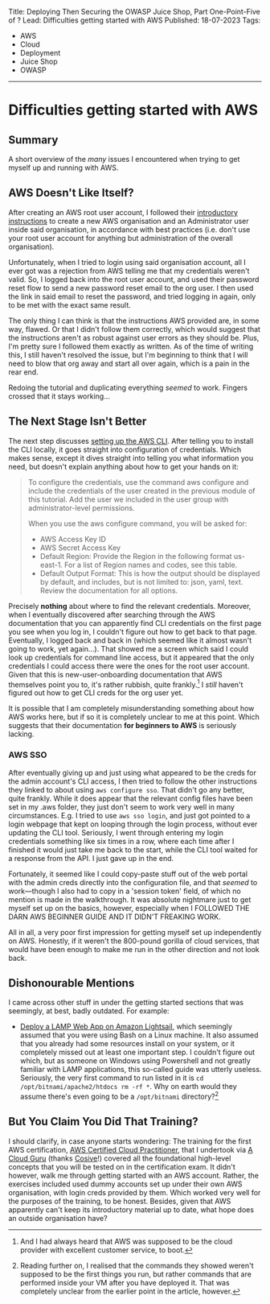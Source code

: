 Title: Deploying Then Securing the OWASP Juice Shop, Part One-Point-Five of ? 
Lead: Difficulties getting started with AWS
Published: 18-07-2023
Tags:

- AWS
- Cloud
- Deployment
- Juice Shop
- OWASP
---
# Difficulties getting started with AWS

## Summary

A short overview of the _many_ issues I encountered when trying to get myself up and running with AWS.

## AWS Doesn't Like Itself?

After creating an AWS root user account, I followed their [introductory instructions](https://aws.amazon.com/getting-started/guides/setup-environment/module-two/) to create a new AWS organisation and an Administrator user inside said organisation, in accordance with best practices (i.e. don't use your root user account for anything but administration of the overall organisation).

Unfortunately, when I tried to login using said organisation account, all I ever got was a rejection from AWS telling me that my credentials weren't valid.  So, I logged back into the root user account, and used their password reset flow to send a new password reset email to the org user.  I then used the link in said email to reset the password, and tried logging in again, only to be met with the exact same result.

The only thing I can think is that the instructions AWS provided are, in some way, flawed.  Or that I didn't follow them correctly, which would suggest that the instructions aren't as robust against user errors as they should be.  Plus, I'm pretty sure I followed them exactly as written.  As of the time of writing this, I still haven't resolved the issue, but I'm beginning to think that I will need to blow that org away and start all over again, which is a pain in the rear end.

Redoing the tutorial and duplicating everything _seemed_ to work.  Fingers crossed that it stays working...

## The Next Stage Isn't Better

The next step discusses [setting up the AWS CLI](https://aws.amazon.com/getting-started/guides/setup-environment/module-three/).  After telling you to install the CLI locally, it goes straight into configuration of credentials.  Which makes sense, except it dives straight into telling you what information you need, but doesn't explain anything about how to get your hands on it:

> To configure the credentials, use the command aws configure and include the credentials of the user created in the previous module of this tutorial. Add the user we included in the user group with administrator-level permissions.
> 
> When you use the aws configure command, you will be asked for:
>
> - AWS Access Key ID
> - AWS Secret Access Key
> - Default Region: Provide the Region in the following format us-east-1. For a list of Region names and codes, see this table.
> - Default Output Format: This is how the output should be displayed by default, and includes, but is not limited to: json, yaml, text. Review the documentation for all options. 

Precisely __nothing__ about where to find the relevant credentials.  Moreover, when I eventually discovered after searching through the AWS documentation that you can apparently find CLI credentials on the first page you see when you log in, I couldn't figure out how to get back to that page.  Eventually, I logged back and back in (which seemed like it almost wasn't going to work, yet again...).  That showed me a screen which said I could look up credentials for command line access, but it appeared that the only credentials I could access there were the ones for the root user account.  Given that this is new-user-onboarding documentation that AWS themselves point you to, it's rather rubbish, quite frankly.[^custserv]  I _still_ haven't figured out how to get CLI creds for the org user yet.

It is possible that I am completely misunderstanding something about how AWS works here, but if so it is completely unclear to me at this point.  Which suggests that their documentation __for beginners to AWS__ is seriously lacking. 

[^custserv]:  And I had always heard that AWS was supposed to be the cloud provider with excellent customer service, to boot.

### AWS SSO

After eventually giving up and just using what appeared to be the creds for the admin account's CLI access, I then tried to follow the other instructions they linked to about using `aws configure sso`.  That didn't go any better, quite frankly.  While it does appear that the relevant config files have been set in my .aws folder, they just don't seem to work very well in many circumstances.  E.g. I tried to use `aws sso login`, and just got pointed to a login webpage that kept on looping through the login process, without ever updating the CLI tool.  Seriously, I went through entering my login credentials something like six times in a row, where each time after I finished it would just take me back to the start, while the CLI tool waited for a response from the API.  I just gave up in the end.

Fortunately, it seemed like I could copy-paste stuff out of the web portal with the admin creds directly into the configuration file, and that _seemed_ to work—though I also had to copy in a 'session token' field, of which no mention is made in the walkthrough.  It was absolute nightmare just to get myself set up on the basics, however, especially when I FOLLOWED THE DARN AWS BEGINNER GUIDE AND IT DIDN'T FREAKING WORK.

All in all, a very poor first impression for getting myself set up independently on AWS.  Honestly, if it weren't the 800-pound gorilla of cloud services, that would have been enough to make me run in the other direction and not look back.

## Dishonourable Mentions

I came across other stuff in under the getting started sections that was seemingly, at best, badly outdated.  For example:

- [Deploy a LAMP Web App on Amazon Lightsail](https://aws.amazon.com/getting-started/guides/deploy-lamp-lightsail/), which seemingly assumed that you were using Bash on a Linux machine.  It also assumed that you already had some resources install on your system, or it completely missed out at least one important step.  I couldn't figure out which, but as someone on Windows using Powershell and not greatly familiar with LAMP applications, this so-called guide was utterly useless.  Seriously, the very first command to run listed in it is `cd /opt/bitnami/apache2/htdocs rm -rf *`.  Why on earth would they assume there's even going to be a `/opt/bitnami` directory?[^lamp]

[^lamp]:  Reading further on, I realised that the commands they showed weren't supposed to be the first things you run, but rather commands that are performed inside your VM after you have deployed it.  That was completely unclear from the earlier point in the article, however.

## But You Claim You Did That Training?

I should clarify, in case anyone starts wondering:  The training for the first AWS certification, [AWS Certified Cloud Practitioner](https://aws.amazon.com/certification/certified-cloud-practitioner/), that I undertook via [A Cloud Guru](https://www.pluralsight.com/cloud-guru) (thanks [Cosive](https://www.cosive.com/)!) covered all the foundational high-level concepts that you will be tested on in the certification exam.  It didn't however, walk me through getting started with an AWS account.  Rather, the exercises included used dummy accounts set up under their own AWS organisation, with login creds provided by them.  Which worked very well for the purposes of the training, to be honest.  Besides, given that AWS apparently can't keep its introductory material up to date, what hope does an outside organisation have?